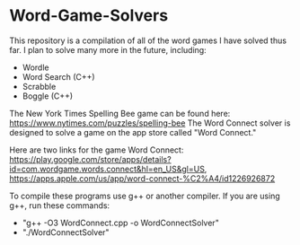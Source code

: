 # Word-Game-Solvers

This repository is a compilation of all of the word games I have solved thus far. I plan to solve many more in the future, including:

- Wordle
- Word Search (C++)
- Scrabble
- Boggle (C++)

The New York Times Spelling Bee game can be found here: https://www.nytimes.com/puzzles/spelling-bee
The Word Connect solver is designed to solve a game on the app store called "Word Connect." 

Here are two links for the game Word Connect: https://play.google.com/store/apps/details?id=com.wordgame.words.connect&hl=en_US&gl=US, https://apps.apple.com/us/app/word-connect-%C2%A4/id1226926872

To compile these programs use g++ or another compiler. 
If you are using g++, run these commands:

- "g++ -O3 WordConnect.cpp -o WordConnectSolver"
- "./WordConnectSolver"

